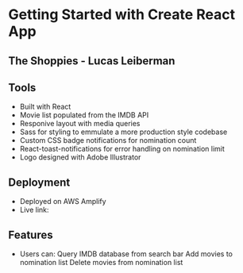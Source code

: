 # Getting Started with Create React App
## The Shoppies - Lucas Leiberman 
## Tools
- Built with React
- Movie list populated from the IMDB API
- Responive layout with media queries
- Sass for styling to emmulate a more production style codebase
- Custom CSS badge notifications for nomination count
- React-toast-notifications for error handling on nomination limit
- Logo designed with Adobe Illustrator
## Deployment
- Deployed on AWS Amplify
- Live link: 
## Features
- Users can:
 Query IMDB database from search bar
 Add movies to nomination list
 Delete movies from nomination list
 


